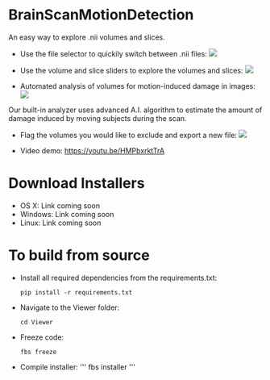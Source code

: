 # BrainScanMotionDetection
An easy way to explore .nii volumes and slices.

- Use the file selector to quickily switch between .nii files:
![](Demo/browse_files.gif)

- Use the volume and slice sliders to explore the volumes and slices:
![](Demo/explore_volumes.gif)

- Automated analysis of volumes for motion-induced damage in images:
![](Demo/analyze.gif)

Our built-in analyzer uses advanced A.I. algorithm to estimate the amount of damage induced by moving subjects during the scan.

- Flag the volumes you would like to exclude and export a new file:
![](Demo/export.gif)

- Video demo:
https://youtu.be/HMPbxrktTrA

# Download Installers
- OS X: Link coming soon
- Windows: Link coming soon
- Linux: Link coming soon

# To build from source
- Install all required dependencies from the requirements.txt:
	```
	pip install -r requirements.txt
	```
- Navigate to the Viewer folder:
	```
	cd Viewer
	```
- Freeze code:
	```
	fbs freeze
	```
- Compile installer:
	'''
	fbs installer
	'''
